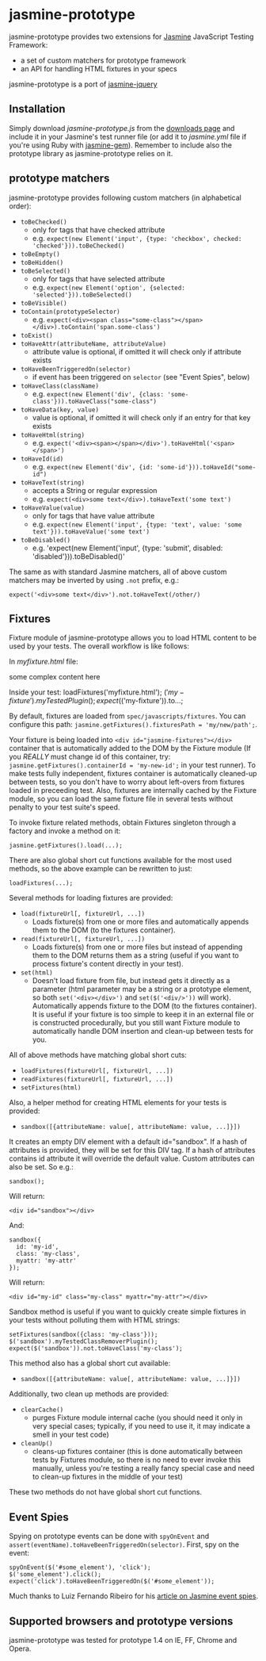 # jasmine-prototype

jasmine-prototype provides two extensions for [Jasmine](http://pivotal.github.com/jasmine/) JavaScript Testing Framework:

- a set of custom matchers for prototype framework
- an API for handling HTML fixtures in your specs

jasmine-prototype is a port of [jasmine-jquery](https://github.com/velesin/jasmine-jquery)

## Installation

Simply download _jasmine-prototype.js_ from the [downloads page](http://github.com/masylum/jasmine-prototype/downloads) and include it in your Jasmine's test runner file (or add it to _jasmine.yml_ file if you're using Ruby with [jasmine-gem](http://github.com/pivotal/jasmine-gem)). Remember to include also the prototype library as jasmine-prototype relies on it.

## prototype matchers

jasmine-prototype provides following custom matchers (in alphabetical order):

- `toBeChecked()`
  - only for tags that have checked attribute
  - e.g. `expect(new Element('input', {type: 'checkbox', checked: 'checked'})).toBeChecked()`
- `toBeEmpty()`
- `toBeHidden()`
- `toBeSelected()`
  - only for tags that have selected attribute
  - e.g. `expect(new Element('option', {selected: 'selected'})).toBeSelected()`
- `toBeVisible()`
- `toContain(prototypeSelector)`
  - e.g. `expect(<div><span class="some-class"></span></div>).toContain('span.some-class')`
- `toExist()`
- `toHaveAttr(attributeName, attributeValue)`
  - attribute value is optional, if omitted it will check only if attribute exists
- `toHaveBeenTriggeredOn(selector)`
  - if event has been triggered on `selector` (see "Event Spies", below)
- `toHaveClass(className)`
  - e.g. `expect(new Element('div', {class: 'some-class'})).toHaveClass("some-class")`
- `toHaveData(key, value)`
  - value is optional, if omitted it will check only if an entry for that key exists
- `toHaveHtml(string)`
  - e.g. `expect('<div><span></span></div>').toHaveHtml('<span></span>')`
- `toHaveId(id)`
  - e.g. `expect(new Element('div', {id: 'some-id'})).toHaveId("some-id")`
- `toHaveText(string)`
  - accepts a String or regular expression
  - e.g. `expect(<div>some text</div>).toHaveText('some text')`
- `toHaveValue(value)`
  - only for tags that have value attribute
  - e.g. `expect(new Element('input', {type: 'text', value: 'some text'})).toHaveValue('some text')`
- `toBeDisabled()`
  - e.g. 'expect(new Element('input', {type: 'submit', disabled: 'disabled'})).toBeDisabled()'

The same as with standard Jasmine matchers, all of above custom matchers may be inverted by using `.not` prefix, e.g.:

    expect('<div>some text</div>').not.toHaveText(/other/)

## Fixtures

Fixture module of jasmine-prototype allows you to load HTML content to be used by your tests. The overall workflow is like follows:

In _myfixture.html_ file:
    <div id="my-fixture">some complex content here</div>

Inside your test:
    loadFixtures('myfixture.html');
    $('my-fixture').myTestedPlugin();
    expect($('my-fixture')).to...;

By default, fixtures are loaded from `spec/javascripts/fixtures`. You can configure this path: `jasmine.getFixtures().fixturesPath = 'my/new/path';`.

Your fixture is being loaded into `<div id="jasmine-fixtures"></div>` container that is automatically added to the DOM by the Fixture module (If you _REALLY_ must change id of this container, try: `jasmine.getFixtures().containerId = 'my-new-id';` in your test runner). To make tests fully independent, fixtures container is automatically cleaned-up between tests, so you don't have to worry about left-overs from fixtures loaded in preceeding test. Also, fixtures are internally cached by the Fixture module, so you can load the same fixture file in several tests without penalty to your test suite's speed.

To invoke fixture related methods, obtain Fixtures singleton through a factory and invoke a method on it:

    jasmine.getFixtures().load(...);

There are also global short cut functions available for the most used methods, so the above example can be rewritten to just:

    loadFixtures(...);

Several methods for loading fixtures are provided:

- `load(fixtureUrl[, fixtureUrl, ...])`
  - Loads fixture(s) from one or more files and automatically appends them to the DOM (to the fixtures container).
- `read(fixtureUrl[, fixtureUrl, ...])`
  - Loads fixture(s) from one or more files but instead of appending them to the DOM returns them as a string (useful if you want to process fixture's content directly in your test).
- `set(html)`
  - Doesn't load fixture from file, but instead gets it directly as a parameter (html parameter may be a string or a prototype element, so both `set('<div></div>')` and `set($('<div/>'))` will work). Automatically appends fixture to the DOM (to the fixtures container). It is useful if your fixture is too simple to keep it in an external file or is constructed procedurally, but you still want Fixture module to automatically handle DOM insertion and clean-up between tests for you.

All of above methods have matching global short cuts:

- `loadFixtures(fixtureUrl[, fixtureUrl, ...])`
- `readFixtures(fixtureUrl[, fixtureUrl, ...])`
- `setFixtures(html)`

Also, a helper method for creating HTML elements for your tests is provided:

- `sandbox([{attributeName: value[, attributeName: value, ...]}])`

It creates an empty DIV element with a default id="sandbox". If a hash of attributes is provided, they will be set for this DIV tag. If a hash of attributes contains id attribute it will override the default value. Custom attributes can also be set. So e.g.:

    sandbox();

Will return:

    <div id="sandbox"></div>

And:

    sandbox({
      id: 'my-id',
      class: 'my-class',
      myattr: 'my-attr'
    });

Will return:

    <div id="my-id" class="my-class" myattr="my-attr"></div>

Sandbox method is useful if you want to quickly create simple fixtures in your tests without polluting them with HTML strings:

    setFixtures(sandbox({class: 'my-class'}));
    $('sandbox').myTestedClassRemoverPlugin();
    expect($('sandbox')).not.toHaveClass('my-class');

This method also has a global short cut available:

- `sandbox([{attributeName: value[, attributeName: value, ...]}])`

Additionally, two clean up methods are provided:

- `clearCache()`
  - purges Fixture module internal cache (you should need it only in very special cases; typically, if you need to use it, it may indicate a smell in your test code)
- `cleanUp()`
  - cleans-up fixtures container (this is done automatically between tests by Fixtures module, so there is no need to ever invoke this manually, unless you're testing a really fancy special case and need to clean-up fixtures in the middle of your test)

These two methods do not have global short cut functions.

## Event Spies

Spying on prototype events can be done with `spyOnEvent` and
`assert(eventName).toHaveBeenTriggeredOn(selector)`. First, spy on the event:

    spyOnEvent($('#some_element'), 'click');
    $('some_element').click();
    expect('click').toHaveBeenTriggeredOn($('#some_element'));

Much thanks to Luiz Fernando Ribeiro for his
[article on Jasmine event spies](http://luizfar.wordpress.com/2011/01/10/testing-events-on-jquery-objects-with-jasmine/).

## Supported browsers and prototype versions

jasmine-prototype was tested for prototype 1.4 on IE, FF, Chrome and Opera.
